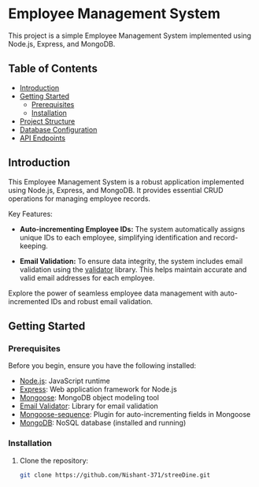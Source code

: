 # Employee Management System

This project is a simple Employee Management System implemented using Node.js, Express, and MongoDB.

## Table of Contents

- [Introduction](#introduction)
- [Getting Started](#getting-started)
  - [Prerequisites](#prerequisites)
  - [Installation](#installation)
- [Project Structure](#project-structure)
- [Database Configuration](#database-configuration)
- [API Endpoints](#api-endpoints)

## Introduction

This Employee Management System is a robust application implemented using Node.js, Express, and MongoDB. It provides essential CRUD operations for managing employee records.

Key Features:

- **Auto-incrementing Employee IDs:** The system automatically assigns unique IDs to each employee, simplifying identification and record-keeping.

- **Email Validation:** To ensure data integrity, the system includes email validation using the [validator](https://www.npmjs.com/package/validator) library. This helps maintain accurate and valid email addresses for each employee.

Explore the power of seamless employee data management with auto-incremented IDs and robust email validation.

## Getting Started

### Prerequisites

Before you begin, ensure you have the following installed:

- [Node.js](https://nodejs.org/): JavaScript runtime
- [Express](https://expressjs.com/): Web application framework for Node.js
- [Mongoose](https://mongoosejs.com/): MongoDB object modeling tool
- [Email Validator](https://www.npmjs.com/package/validator): Library for email validation
- [Mongoose-sequence](https://www.npmjs.com/package/mongoose-sequence): Plugin for auto-incrementing fields in Mongoose
- [MongoDB](https://www.mongodb.com/): NoSQL database (installed and running)

### Installation

1. Clone the repository:

   ```bash
   git clone https://github.com/Nishant-371/streeDine.git
   ```

